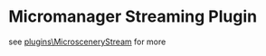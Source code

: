 # Micromanager Streaming Plugin
see [plugins\MicrosceneryStream](https://github.com/moreApi/micro-manager-microscenery-plugin/tree/main/plugins/MicrosceneryStream) for more
